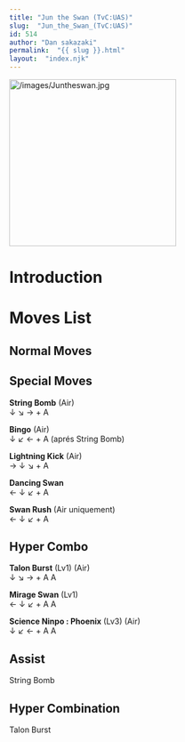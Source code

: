 ```yaml
---
title: "Jun the Swan (TvC:UAS)"
slug:  "Jun_the_Swan_(TvC:UAS)"
id: 514
author: "Dan sakazaki"
permalink:  "{{ slug }}.html"
layout:  "index.njk"
---
```


<img src="/images/Juntheswan.jpg" title="/images/Juntheswan.jpg"
width="300" alt="/images/Juntheswan.jpg" />  

# Introduction

# Moves List

## Normal Moves

## Special Moves

**String Bomb** (Air)  
↓ ↘ → + A

**Bingo** (Air)  
↓ ↙ ← + A (aprés String Bomb)

**Lightning Kick** (Air)  
→ ↓ ↘ + A

**Dancing Swan**  
← ↓ ↙ + A

**Swan Rush** (Air uniquement)  
← ↓ ↙ + A

## Hyper Combo

**Talon Burst** (Lv1) (Air)  
↓ ↘ → + A A

**Mirage Swan** (Lv1)  
← ↓ ↙ + A A

**Science Ninpo : Phoenix** (Lv3) (Air)  
↓ ↙ ← + A A

## Assist

String Bomb

## Hyper Combination

Talon Burst
